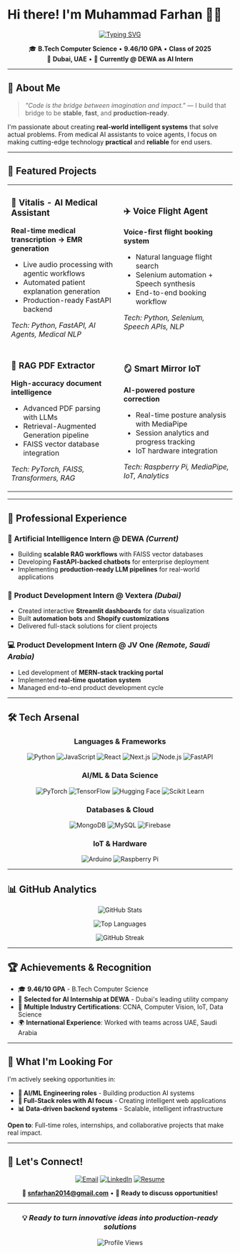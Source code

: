 # Hi there! I'm Muhammad Farhan 👨‍💻

<div align="center">
  
  [![Typing SVG](https://readme-typing-svg.herokuapp.com?font=JetBrains+Mono&weight=500&size=24&pause=1000&color=00D9FF&center=true&vCenter=true&width=600&lines=AI%2FML+Engineer+%7C+Full-Stack+Developer;Building+Intelligent+Systems+%F0%9F%A4%96;IoT+Enthusiast+%7C+Problem+Solver;Making+AI+Practical+%26+Production-Ready)](https://git.io/typing-svg)
  
  🎓 **B.Tech Computer Science** • **9.46/10 GPA** • **Class of 2025**  
  📍 **Dubai, UAE** • 🚀 **Currently @ DEWA as AI Intern**
  
</div>

---

## 🌟 **About Me**

> *"Code is the bridge between imagination and impact."* — I build that bridge to be **stable**, **fast**, and **production-ready**.

I'm passionate about creating **real-world intelligent systems** that solve actual problems. From medical AI assistants to voice agents, I focus on making cutting-edge technology **practical** and **reliable** for end users.

---

## 🚀 **Featured Projects**

<table>
<tr>
<td width="50%">

### 🏥 **Vitalis - AI Medical Assistant**
**Real-time medical transcription → EMR generation**
- Live audio processing with agentic workflows  
- Automated patient explanation generation  
- Production-ready FastAPI backend  

*Tech: Python, FastAPI, AI Agents, Medical NLP*

</td>
<td width="50%">

### ✈️ **Voice Flight Agent**  
**Voice-first flight booking system**
- Natural language flight search  
- Selenium automation + Speech synthesis  
- End-to-end booking workflow  

*Tech: Python, Selenium, Speech APIs, NLP*

</td>
</tr>
<tr>
<td width="50%">

### 📄 **RAG PDF Extractor**
**High-accuracy document intelligence**
- Advanced PDF parsing with LLMs  
- Retrieval-Augmented Generation pipeline  
- FAISS vector database integration  

*Tech: PyTorch, FAISS, Transformers, RAG*

</td>
<td width="50%">

### 🪞 **Smart Mirror IoT**
**AI-powered posture correction**
- Real-time posture analysis with MediaPipe  
- Session analytics and progress tracking  
- IoT hardware integration  

*Tech: Raspberry Pi, MediaPipe, IoT, Analytics*

</td>
</tr>
</table>

---

## 💼 **Professional Experience**

### 🏢 **Artificial Intelligence Intern @ DEWA** *(Current)*
- Building **scalable RAG workflows** with FAISS vector databases
- Developing **FastAPI-backed chatbots** for enterprise deployment
- Implementing **production-ready LLM pipelines** for real-world applications

### 🚀 **Product Development Intern @ Vextera** *(Dubai)*
- Created interactive **Streamlit dashboards** for data visualization
- Built **automation bots** and **Shopify customizations**
- Delivered full-stack solutions for client projects

### 💻 **Product Development Intern @ JV One** *(Remote, Saudi Arabia)*
- Led development of **MERN-stack tracking portal**
- Implemented **real-time quotation system**
- Managed end-to-end product development cycle

---

## 🛠️ **Tech Arsenal**

<div align="center">

### **Languages & Frameworks**
![Python](https://img.shields.io/badge/Python-3776AB?style=for-the-badge&logo=python&logoColor=white)
![JavaScript](https://img.shields.io/badge/JavaScript-F7DF1E?style=for-the-badge&logo=javascript&logoColor=black)
![React](https://img.shields.io/badge/React-61DAFB?style=for-the-badge&logo=react&logoColor=black)
![Next.js](https://img.shields.io/badge/Next.js-000000?style=for-the-badge&logo=next.js&logoColor=white)
![Node.js](https://img.shields.io/badge/Node.js-339933?style=for-the-badge&logo=node.js&logoColor=white)
![FastAPI](https://img.shields.io/badge/FastAPI-009688?style=for-the-badge&logo=fastapi&logoColor=white)

### **AI/ML & Data Science**
![PyTorch](https://img.shields.io/badge/PyTorch-EE4C2C?style=for-the-badge&logo=pytorch&logoColor=white)
![TensorFlow](https://img.shields.io/badge/TensorFlow-FF6F00?style=for-the-badge&logo=tensorflow&logoColor=white)
![Hugging Face](https://img.shields.io/badge/🤗_Hugging_Face-FFD21E?style=for-the-badge)
![Scikit Learn](https://img.shields.io/badge/Scikit_Learn-F7931E?style=for-the-badge&logo=scikit-learn&logoColor=white)

### **Databases & Cloud**
![MongoDB](https://img.shields.io/badge/MongoDB-47A248?style=for-the-badge&logo=mongodb&logoColor=white)
![MySQL](https://img.shields.io/badge/MySQL-4479A1?style=for-the-badge&logo=mysql&logoColor=white)
![Firebase](https://img.shields.io/badge/Firebase-FFCA28?style=for-the-badge&logo=firebase&logoColor=black)

### **IoT & Hardware**
![Arduino](https://img.shields.io/badge/Arduino-00979D?style=for-the-badge&logo=arduino&logoColor=white)
![Raspberry Pi](https://img.shields.io/badge/Raspberry_Pi-A22846?style=for-the-badge&logo=raspberry-pi&logoColor=white)

</div>

---

## 📊 **GitHub Analytics**

<div align="center">
  
  ![GitHub Stats](https://github-readme-stats.vercel.app/api?username=Snfarhan&show_icons=true&theme=tokyonight&hide_border=true&bg_color=0D1117)
  
  ![Top Languages](https://github-readme-stats.vercel.app/api/top-langs/?username=Snfarhan&layout=compact&theme=tokyonight&hide_border=true&bg_color=0D1117)
  
  ![GitHub Streak](https://github-readme-streak-stats.herokuapp.com?user=Snfarhan&theme=tokyonight&hide_border=true&background=0D1117)
  
</div>

---

## 🏆 **Achievements & Recognition**

- 🎓 **9.46/10 GPA** - B.Tech Computer Science
- 🏢 **Selected for AI Internship at DEWA** - Dubai's leading utility company
- 📜 **Multiple Industry Certifications**: CCNA, Computer Vision, IoT, Data Science
- 🌍 **International Experience**: Worked with teams across UAE, Saudi Arabia

---

## 🎯 **What I'm Looking For**

I'm actively seeking opportunities in:

- **🤖 AI/ML Engineering roles** - Building production AI systems
- **🚀 Full-Stack roles with AI focus** - Creating intelligent web applications
- **📊 Data-driven backend systems** - Scalable, intelligent infrastructure

**Open to**: Full-time roles, internships, and collaborative projects that make real impact.

---

## 📱 **Let's Connect!**

<div align="center">
  
  [![Email](https://img.shields.io/badge/Email-D14836?style=for-the-badge&logo=gmail&logoColor=white)](mailto:snfarhan2014@gmail.com)
  [![LinkedIn](https://img.shields.io/badge/LinkedIn-0077B5?style=for-the-badge&logo=linkedin&logoColor=white)](https://www.linkedin.com/in/muhammad-farhan-858a77267/)
  [![Resume](https://img.shields.io/badge/Resume-4285F4?style=for-the-badge&logo=google-drive&logoColor=white)](#)
  
  **📧 snfarhan2014@gmail.com** • **📱 Ready to discuss opportunities!**
  
</div>

---

<div align="center">
  
  ### 💡 *Ready to turn innovative ideas into production-ready solutions*
  
  ![Profile Views](https://komarev.com/ghpvc/?username=Snfarhan&color=00D9FF&style=for-the-badge)
  
</div>
